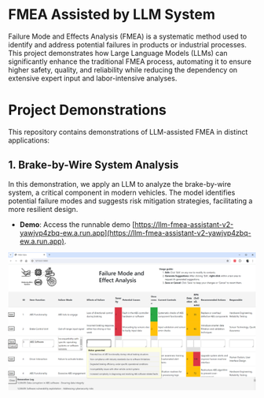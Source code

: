 # FMEA Assisted by LLM System

Failure Mode and Effects Analysis (FMEA) is a systematic method used to identify and address potential failures in products or industrial processes. This project demonstrates how Large Language Models (LLMs) can significantly enhance the traditional FMEA process, automating it to ensure higher safety, quality, and reliability while reducing the dependency on extensive expert input and labor-intensive analyses.

# Project Demonstrations
This repository contains demonstrations of LLM-assisted FMEA in distinct applications:

## 1. Brake-by-Wire System Analysis
In this demonstration, we apply an LLM to analyze the brake-by-wire system, a critical component in modern vehicles. The model identifies potential failure modes and suggests risk mitigation strategies, facilitating a more resilient design.

- **Demo**: Access the runnable demo [https://llm-fmea-assistant-v2-yawjvp4zbq-ew.a.run.app](https://llm-fmea-assistant-v2-yawjvp4zbq-ew.a.run.app).

![Brake-by-Wire Analysis](FMEA_brake_by_wire.png)

